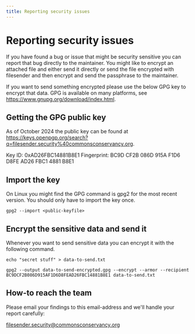 ```yaml
---
title: Reporting security issues
---
```


# Reporting security issues

If you have found a bug or issue that might be security sensitive you
can report that bug directly to the maintainer. You might like to
encrypt an attached file and either send it directly or send the file
encrypted with filesender and then encrypt and send the passphrase to
the maintainer.

If you want to send something encrypted please use the below GPG key
to encrypt that data. GPG is available on many platforms, see https://www.gnupg.org/download/index.html.


## Getting the GPG public key

As of October 2024 the public key can be found at
https://keys.openpgp.org/search?q=filesender.security%40commonsconservancy.org.

Key ID: 0xAD26FBC14881B8E1
Fingerprint: BC9D CF2B 086D 915A F1D6 D8FE AD26 FBC1 4881 B8E1

## Import the key

On Linux you might find the GPG command is gpg2 for the most recent version.
You should only have to import the key once.

```
gpg2 --import <public-keyfile>

```

## Encrypt the sensitive data and send it

Whenever you want to send sensitive data you can encrypt it with the following command.

```
echo "secret stuff" > data-to-send.txt

gpg2 --output data-to-send-encrypted.gpg --encrypt --armor --recipient BC9DCF2B086D915AF1D6D8FEAD26FBC14881B8E1 data-to-send.txt
```

## How-to reach the team

Please email your findings to this email-address and we'll handle your report carefully:

filesender.security@commonsconservancy.org 
